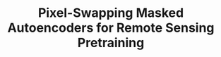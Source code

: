 ---
featured: false
title: "Pixel-Swapping Masked Autoencoders for Remote Sensing Pretraining"
authors: 
  - "Sean Brynjólfsson"
  - "William Pinstrup Huey"
  - "Avery Avila"
description: ""
media: 
  - content: ""
    alt_text: "..."
links:
  - url: ""
    text: "Github"
---